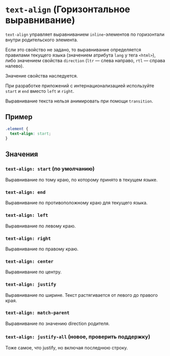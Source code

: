# `text-align` (Горизонтальное выравнивание)

`text-align` управляет выравниванием `inline`-элементов по горизонтали внутри родительского элемента.

Если это свойство не задано, то выравнивание определяется правилами текущего языка (значением атрибута `lang` у тега `<html>`), либо значением свойства `direction` (`ltr` — слева направо, `rtl` — справа налево).

Значение свойства наследуется.

При разработке приложений с интернационализацией используйте `start` и `end` вместо `left` и `right`.

Выравнивание текста нельзя анимировать при помощи `transition`.

## Пример

```css
.element {
  text-align: start;
}
```

## Значения

### `text-align: start` (по умолчанию)

Выравнивание по тому краю, по которому принято в текущем языке.

### `text-align: end`

Выравнивание по противоположному краю для текущего языка.

### `text-align: left`

Выравнивание по левому краю.

### `text-align: right`

Выравнивание по правому краю.

### `text-align: center`

Выравнивание по центру.

### `text-align: justify`

Выравнивание по ширине. Текст растягивается от левого до правого края.

### `text-align: match-parent`

Выравнивание по значению direction родителя.

### `text-align: justify-all` (новое, проверить поддержку)

Тоже самое, что justify, но включая последнюю строку.
